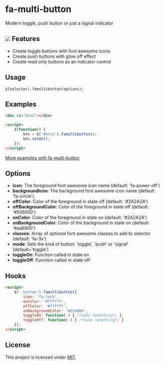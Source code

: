 fa-multi-button
========

Modern toggle, push button or just a signal indicator

![](http://knowthelist.github.io/fa-multi-button/fa-multibutton-example.png)
Features
-------
* Create toggle buttons with font awesome icons
* Create push buttons with glow off effect
* Create read only buttons as an indicator control

Usage
-------
<code>$(selector).famultibutton(options);</code>

Examples
-------

```html
<div id="btn1"></div>

<script>
    $(function() {
        btn = $('#btn1').famultibutton();
		btn.setOn();
    });
</script>
```
[More examples with fa-multi-button](http://knowthelist.github.io/fa-multi-button)

Options
-------

- **icon**: The foreground font awesome icon name (default: 'fa-power-off')
- **backgroundIcon**: The background font awesome icon name (default: 'fa-circle')
- **offColor**: Color of the foreground in state off (default: '#2A2A2A')
- **offBackgroundColor**: Color of the foreground in state off  (default: '#505050')
- **onColor**: Color of the foreground in state on  (default: '#2A2A2A')
- **onBackgroundColor**: Color of the background in state on (default: '#aa6900')
- **classes**: Array of optional font awesome classes to add to selector (default: 'fa-3x')
- **mode**: Sets the kind of button: 'toggle', 'push' or 'signal' (default='toggle')
- **toggleOn**: Function called in state on
- **toggleOff**: Function called in state off


Hooks
-------

```html
<script>
	$('.button').famultibutton({
		icon: 'fa-lock',
		onColor: '#ffffff',
		offColor: '#ffffff',
		onBackgroundColor: '#33dd00',
		toggleOn: function( ) { /*make something*/ },
		toggleOff: function( ) { /*make something*/ }
	});
</script>
```



License
-------
This project is licensed under [MIT](http://www.opensource.org/licenses/mit-license.php).
